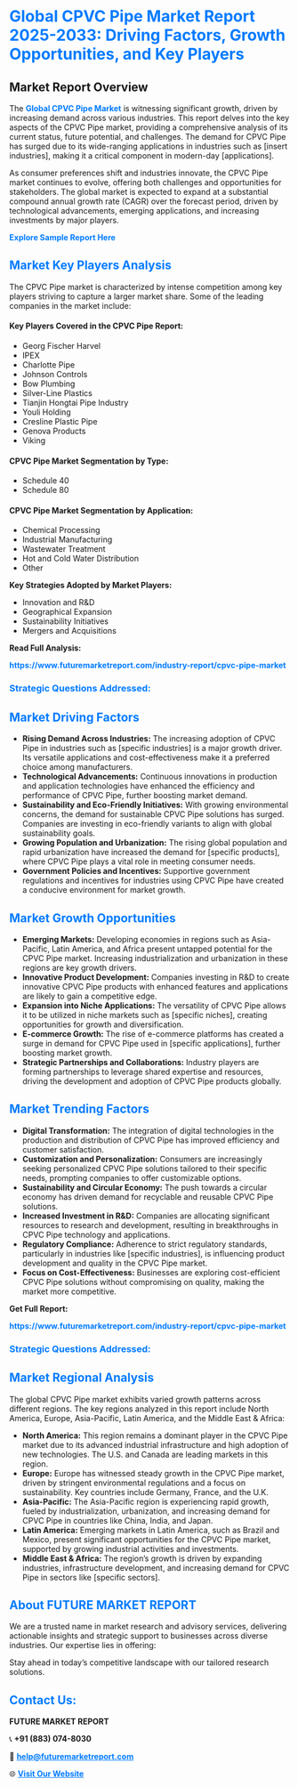 <h1 style="color: #007BFF;">Global CPVC Pipe Market Report 2025-2033: Driving Factors, Growth Opportunities, and Key Players</h1>

<section id="overview">
<h2>Market Report Overview</h2>
<p>The <a href="https://www.futuremarketreport.com/industry-report/cpvc-pipe-market" style="color: #007BFF; text-decoration: none;"><strong>Global CPVC Pipe Market</strong></a> is witnessing significant growth, driven by increasing demand across various industries. This report delves into the key aspects of the CPVC Pipe market, providing a comprehensive analysis of its current status, future potential, and challenges. The demand for CPVC Pipe has surged due to its wide-ranging applications in industries such as [insert industries], making it a critical component in modern-day [applications].</p>
<p>As consumer preferences shift and industries innovate, the CPVC Pipe market continues to evolve, offering both challenges and opportunities for stakeholders. The global market is expected to expand at a substantial compound annual growth rate (CAGR) over the forecast period, driven by technological advancements, emerging applications, and increasing investments by major players.</p>
</section>

<section id="overview">
<p><a href="https://www.futuremarketreport.com/request-sample/reportId=26580" style="color: #007BFF; text-decoration: none;"><strong>Explore Sample Report Here</strong></a></p>
</section>

<section id="key-players">
<h2 style="color: #007BFF;">Market Key Players Analysis</h2>
<p>The CPVC Pipe market is characterized by intense competition among key players striving to capture a larger market share. Some of the leading companies in the market include:</p>
<h4>Key Players Covered in the CPVC Pipe Report:</h4>
<ul><li>Georg Fischer Harvel</li><li>IPEX</li><li>Charlotte Pipe</li><li>Johnson Controls</li><li>Bow Plumbing</li><li>Silver-Line Plastics</li><li>Tianjin Hongtai Pipe Industry</li><li>Youli Holding</li><li>Cresline Plastic Pipe</li><li>Genova Products</li><li>Viking</li></ul>
<h4>CPVC Pipe Market Segmentation by Type:</h4>
<ul><li>Schedule 40</li><li>Schedule 80</li></ul>

<h4>CPVC Pipe Market Segmentation by Application:</h4>
<ul><li>Chemical Processing</li><li>Industrial Manufacturing</li><li>Wastewater Treatment</li><li>Hot and Cold Water Distribution</li><li>Other</li></ul>
<p><strong>Key Strategies Adopted by Market Players:</strong></p>
<ul>
<li>Innovation and R&D</li>
<li>Geographical Expansion</li>
<li>Sustainability Initiatives</li>
<li>Mergers and Acquisitions</li>
</ul>
</section>

<section>
<p><strong>Read Full Analysis: </strong></p><a href="https://www.futuremarketreport.com/industry-report/cpvc-pipe-market" style="color: #007BFF; text-decoration: none;"><strong>https://www.futuremarketreport.com/industry-report/cpvc-pipe-market</strong></a>
<h3 style="color: #007BFF;">Strategic Questions Addressed:</h3>
</section>

<section id="driving-factors">
<h2 style="color: #007BFF;">Market Driving Factors</h2>
<ul>
<li><strong>Rising Demand Across Industries:</strong> The increasing adoption of CPVC Pipe in industries such as [specific industries] is a major growth driver. Its versatile applications and cost-effectiveness make it a preferred choice among manufacturers.</li>
<li><strong>Technological Advancements:</strong> Continuous innovations in production and application technologies have enhanced the efficiency and performance of CPVC Pipe, further boosting market demand.</li>
<li><strong>Sustainability and Eco-Friendly Initiatives:</strong> With growing environmental concerns, the demand for sustainable CPVC Pipe solutions has surged. Companies are investing in eco-friendly variants to align with global sustainability goals.</li>
<li><strong>Growing Population and Urbanization:</strong> The rising global population and rapid urbanization have increased the demand for [specific products], where CPVC Pipe plays a vital role in meeting consumer needs.</li>
<li><strong>Government Policies and Incentives:</strong> Supportive government regulations and incentives for industries using CPVC Pipe have created a conducive environment for market growth.</li>
</ul>
</section>

<section id="growth-opportunities">
<h2 style="color: #007BFF;">Market Growth Opportunities</h2>
<ul>
<li><strong>Emerging Markets:</strong> Developing economies in regions such as Asia-Pacific, Latin America, and Africa present untapped potential for the CPVC Pipe market. Increasing industrialization and urbanization in these regions are key growth drivers.</li>
<li><strong>Innovative Product Development:</strong> Companies investing in R&D to create innovative CPVC Pipe products with enhanced features and applications are likely to gain a competitive edge.</li>
<li><strong>Expansion into Niche Applications:</strong> The versatility of CPVC Pipe allows it to be utilized in niche markets such as [specific niches], creating opportunities for growth and diversification.</li>
<li><strong>E-commerce Growth:</strong> The rise of e-commerce platforms has created a surge in demand for CPVC Pipe used in [specific applications], further boosting market growth.</li>
<li><strong>Strategic Partnerships and Collaborations:</strong> Industry players are forming partnerships to leverage shared expertise and resources, driving the development and adoption of CPVC Pipe products globally.</li>
</ul>
</section>

<section id="trending-factors">
<h2 style="color: #007BFF;">Market Trending Factors</h2>
<ul>
<li><strong>Digital Transformation:</strong> The integration of digital technologies in the production and distribution of CPVC Pipe has improved efficiency and customer satisfaction.</li>
<li><strong>Customization and Personalization:</strong> Consumers are increasingly seeking personalized CPVC Pipe solutions tailored to their specific needs, prompting companies to offer customizable options.</li>
<li><strong>Sustainability and Circular Economy:</strong> The push towards a circular economy has driven demand for recyclable and reusable CPVC Pipe solutions.</li>
<li><strong>Increased Investment in R&D:</strong> Companies are allocating significant resources to research and development, resulting in breakthroughs in CPVC Pipe technology and applications.</li>
<li><strong>Regulatory Compliance:</strong> Adherence to strict regulatory standards, particularly in industries like [specific industries], is influencing product development and quality in the CPVC Pipe market.</li>
<li><strong>Focus on Cost-Effectiveness:</strong> Businesses are exploring cost-efficient CPVC Pipe solutions without compromising on quality, making the market more competitive.</li>
</ul>
</section>

<section>
<p><strong>Get Full Report: </strong></p><a href="https://www.futuremarketreport.com/industry-report/cpvc-pipe-market" style="color: #007BFF; text-decoration: none;"><strong>https://www.futuremarketreport.com/industry-report/cpvc-pipe-market</strong></a>
<h3 style="color: #007BFF;">Strategic Questions Addressed:</h3>
</section>


<section id="regional-analysis">
<h2 style="color: #007BFF;">Market Regional Analysis</h2>
<p>The global CPVC Pipe market exhibits varied growth patterns across different regions. The key regions analyzed in this report include North America, Europe, Asia-Pacific, Latin America, and the Middle East & Africa:</p>
<ul>
<li><strong>North America:</strong> This region remains a dominant player in the CPVC Pipe market due to its advanced industrial infrastructure and high adoption of new technologies. The U.S. and Canada are leading markets in this region.</li>
<li><strong>Europe:</strong> Europe has witnessed steady growth in the CPVC Pipe market, driven by stringent environmental regulations and a focus on sustainability. Key countries include Germany, France, and the U.K.</li>
<li><strong>Asia-Pacific:</strong> The Asia-Pacific region is experiencing rapid growth, fueled by industrialization, urbanization, and increasing demand for CPVC Pipe in countries like China, India, and Japan.</li>
<li><strong>Latin America:</strong> Emerging markets in Latin America, such as Brazil and Mexico, present significant opportunities for the CPVC Pipe market, supported by growing industrial activities and investments.</li>
<li><strong>Middle East & Africa:</strong> The region’s growth is driven by expanding industries, infrastructure development, and increasing demand for CPVC Pipe in sectors like [specific sectors].</li>
</ul>
</section>

<footer>
<h2 style="color: #007BFF;">About FUTURE MARKET REPORT</h2>
<p>We are a trusted name in market research and advisory services, delivering actionable insights and strategic support to businesses across diverse industries. Our expertise lies in offering:</p>

<p>Stay ahead in today’s competitive landscape with our tailored research solutions.</p>

<h2 style="color: #007BFF;">Contact Us:</h2>
<p><strong>FUTURE MARKET REPORT</strong></p>
<p>📞 <strong>+91 (883) 074-8030</strong></p>
<p>📧 <strong><a href="mailto:help@futuremarketreport.com" style="color: #007BFF;">help@futuremarketreport.com</a></strong></p>
<p>🌐 <strong><a href="https://www.futuremarketreport.com/" style="color: #007BFF;">Visit Our Website</a></strong></p>
</footer>